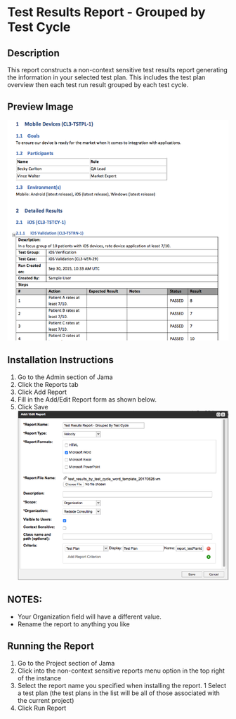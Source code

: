 # Test Results Report - Grouped by Test Cycle

## Description
This report constructs a non-context sensitive test results report generating the information in your selected test plan. This includes the test plan overview then each test run result grouped by each test cycle. 

## Preview Image
![Report Preview](https://github.com/JamaSoftware/Community-Reports/blob/master/Test%20Results%20Report%20-%20Grouped%20by%20Test%20Cycle/preview.png)

## Installation Instructions
1. Go to the Admin section of Jama
1. Click the Reports tab
1. Click Add Report
1. Fill in the Add/Edit Report form as shown below.
1. Click Save
![Report Configuration](https://github.com/JamaSoftware/Community-Reports/blob/master/Test%20Results%20Report%20-%20Grouped%20by%20Test%20Cycle/config.png)

## NOTES: 
- Your Organization field will have a different value.  
- Rename the report to anything you like


## Running the Report
1. Go to the Project section of Jama
1. Click into the non-context sensitive reports menu option in the top right of the instance
1. Select the report name you specified when installing the report.
1 Select a test plan (the test plans in the list will be all of those  associated with the current project)
1. Click Run Report
